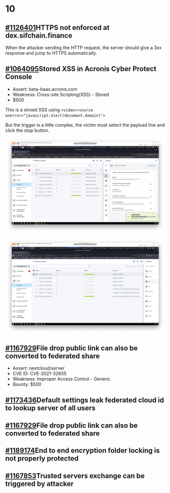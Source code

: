 # 10

## [ \#1126401](https://hackerone.com/reports/1126401)HTTPS not enforced at dex.sifchain.finance

When the attacker sending the HTTP request, the server should give a 3xx response and jump to HTTPS automatically. 



## [ \#1064095](https://hackerone.com/reports/1064095)Stored XSS in Acronis Cyber Protect Console

* Assert:  beta-baas.acronis.com
* Weakness: Cross-site Scripting\(XSS\) - Stroed
* $500

This is a stroed XSS using `<video><source onerror="javascript:alert(document.domain)">`  

But the trigger is a little complex, the victim must select the payload line and click the stop button.

  

![create a devices wih payload](../../../.gitbook/assets/image%20%287%29%20%282%29%20%282%29.png)

![select press stop](../../../.gitbook/assets/image%20%285%29.png)

## [ \#1167929](https://hackerone.com/reports/1167929)File drop public link can also be converted to federated share

* Assert: nextcloud/server
* CVE ID: CVE-2021-32655
* Weakness: Improper Access Control - Generic
* Bounty: $500



## [\#1173436](https://hackerone.com/reports/1173436)Default settings leak federated cloud id to lookup server of all users

## [\#1167929](https://hackerone.com/reports/1167929)File drop public link can also be converted to federated share

## [\#1189174](https://hackerone.com/reports/1189174)End to end encryption folder locking is not properly protected

## [\#1167853](https://hackerone.com/reports/1167853)Trusted servers exchange can be triggered by attacker

